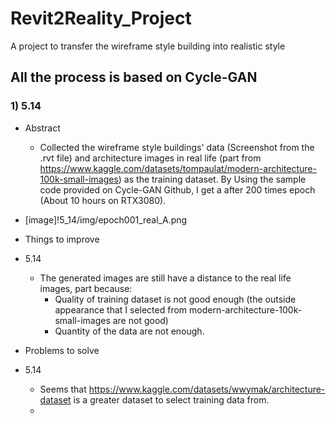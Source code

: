 # Revit2Reality_Project
A project to transfer the wireframe style building into realistic style

## All the process is based on Cycle-GAN

### 1) 5.14
- Abstract
  - Collected the wireframe style buildings' data (Screenshot from the .rvt file) and architecture images in real life (part from https://www.kaggle.com/datasets/tompaulat/modern-architecture-100k-small-images) as the training dataset. By Using the sample code provided on Cycle-GAN Github, I get a after 200 times epoch (About 10 hours on RTX3080).

- [image]!5_14/img/epoch001_real_A.png
- Things to improve
- 5.14
  - The generated images are still have a distance to the real life images, part because:
    - Quality of training dataset is not good enough (the outside appearance that I selected from modern-architecture-100k-small-images are not good)
    - Quantity of the data are not enough.

- Problems to solve
- 5.14
  - Seems that https://www.kaggle.com/datasets/wwymak/architecture-dataset is a greater dataset to select training data from.
  - 
